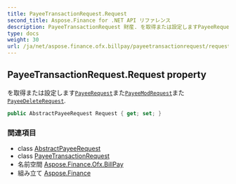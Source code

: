 ```yaml
---
title: PayeeTransactionRequest.Request
second_title: Aspose.Finance for .NET API リファレンス
description: PayeeTransactionRequest 財産. を取得または設定しますPayeeRequestまたPayeeModRequestまたPayeeDeleteRequest.
type: docs
weight: 30
url: /ja/net/aspose.finance.ofx.billpay/payeetransactionrequest/request/
---
```

## PayeeTransactionRequest.Request property

を取得または設定します[`PayeeRequest`](../../payeerequest/)また[`PayeeModRequest`](../../payeemodrequest/)また[`PayeeDeleteRequest`](../../payeedeleterequest/).

```csharp
public AbstractPayeeRequest Request { get; set; }
```

### 関連項目

* class [AbstractPayeeRequest](../../abstractpayeerequest/)
* class [PayeeTransactionRequest](../)
* 名前空間 [Aspose.Finance.Ofx.BillPay](../../payeetransactionrequest/)
* 組み立て [Aspose.Finance](../../../)


